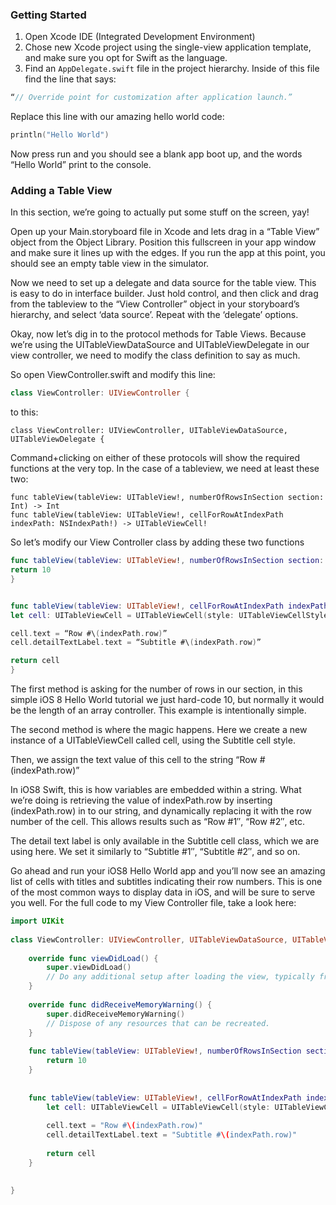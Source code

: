 ### Getting Started

1. Open Xcode IDE (Integrated Development Environment) 
2. Chose new Xcode project using the single-view application template, and make sure you opt for Swift as the language.
3. Find an `AppDelegate.swift` file in the project hierarchy. Inside of this file find the line that says:

```swift
“// Override point for customization after application launch.”
```

Replace this line with our amazing hello world code:
```swift
println("Hello World")
```

Now press run and you should see a blank app boot up, and the words “Hello World” print to the console. 

### Adding a Table View
In this section, we’re going to actually put some stuff on the screen, yay!

Open up your Main.storyboard file in Xcode and lets drag in a “Table View” object from the Object Library. Position this fullscreen in your app window and make sure it lines up with the edges. If you run the app at this point, you should see an empty table view in the simulator.

Now we need to set up a delegate and data source for the table view. This is easy to do in interface builder. Just hold control, and then click and drag from the tableview to the “View Controller” object in your storyboard’s hierarchy, and select ‘data source’. Repeat with the ‘delegate’ options.

Okay, now let’s dig in to the protocol methods for Table Views. Because we’re using the UITableViewDataSource and UITableViewDelegate in our view controller, we need to modify the class definition to say as much.

So open ViewController.swift and modify this line:

```swift
class ViewController: UIViewController {
```

to this:


```
class ViewController: UIViewController, UITableViewDataSource, UITableViewDelegate {
```

Command+clicking on either of these protocols will show the required functions at the very top. In the case of a tableview, we need at least these two:


```
func tableView(tableView: UITableView!, numberOfRowsInSection section: Int) -> Int
func tableView(tableView: UITableView!, cellForRowAtIndexPath indexPath: NSIndexPath!) -> UITableViewCell!
```

So let’s modify our View Controller class by adding these two functions


```swift
func tableView(tableView: UITableView!, numberOfRowsInSection section:    Int) -> Int {
return 10
}


func tableView(tableView: UITableView!, cellForRowAtIndexPath indexPath: NSIndexPath!) -> UITableViewCell! {
let cell: UITableViewCell = UITableViewCell(style: UITableViewCellStyle.Subtitle, reuseIdentifier: "MyTestCell")

cell.text = “Row #\(indexPath.row)”
cell.detailTextLabel.text = “Subtitle #\(indexPath.row)”

return cell
}
```

The first method is asking for the number of rows in our section, in this simple iOS 8 Hello World tutorial we just hard-code 10, but normally it would be the length of an array controller. This example is intentionally simple.

The second method is where the magic happens. Here we create a new instance of a UITableViewCell called cell, using the Subtitle cell style.

Then, we assign the text value of this cell to the string “Row #\(indexPath.row)”

In iOS8 Swift, this is how variables are embedded within a string. What we’re doing is retrieving the value of indexPath.row by inserting \(indexPath.row) in to our string, and dynamically replacing it with the row number of the cell. This allows results such as “Row #1″, “Row #2″, etc.

The detail text label is only available in the Subtitle cell class, which we are using here. We set it similarly to “Subtitle #1″, “Subtitle #2″, and so on.

Go ahead and run your iOS8 Hello World app and you’ll now see an amazing list of cells with titles and subtitles indicating their row numbers. This is one of the most common ways to display data in iOS, and will be sure to serve you well. For the full code to my View Controller file, take a look here:


```swift
import UIKit
 
class ViewController: UIViewController, UITableViewDataSource, UITableViewDelegate {
                            
    override func viewDidLoad() {
        super.viewDidLoad()
        // Do any additional setup after loading the view, typically from a nib.
    }
 
    override func didReceiveMemoryWarning() {
        super.didReceiveMemoryWarning()
        // Dispose of any resources that can be recreated.
    }
    
    func tableView(tableView: UITableView!, numberOfRowsInSection section: Int) -> Int {
        return 10
    }
    
    
    func tableView(tableView: UITableView!, cellForRowAtIndexPath indexPath: NSIndexPath!) -> UITableViewCell! {
        let cell: UITableViewCell = UITableViewCell(style: UITableViewCellStyle.Subtitle, reuseIdentifier: "MyTestCell")
        
        cell.text = "Row #\(indexPath.row)"
        cell.detailTextLabel.text = "Subtitle #\(indexPath.row)"
        
        return cell
    }
 
 
}
```
